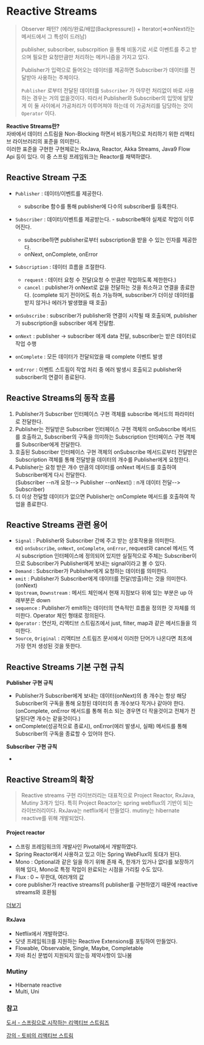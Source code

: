 # Reactive Streams

> Observer 패턴? (에러/완료/배압(Backpressure)) + Iterator(=>onNext라는 메서드에서 그 특성이 드러남) <br/>
>
> publisher, subscriber, subscrpition 을 통해 비동기로 서로 이벤트를 주고 받으며 필요한 요청만큼만 처리하는 메커니즘을 가지고 있다. <br/>
>
> Publisher가 입력으로 들어오는 데이터를 제공하면 Subscriber가 데이터를 전달받아 사용하는 주체이다. <br/>
>
> `Publisher` 로부터 전달된 데이터를 `Subscriber` 가 아무런 처리없이 바로 사용하는 경우는 거의 없을것이다.
> 따라서 Publisher와 Subscriber의 입맛에 알맞게 이 둘 사이에서 가공처리가 이루어져야 하는데 이 가공처리를 담당하는 것이 `Operator` 이다.

**Reactive Streams란?** <br/>
자바에서 데이터 스트림을 Non-Blocking 하면서 비동기적으로 처리하기 위한 리액티브 라이브러리의 표준을 의미한다.<br/>
이러한 표준을 구현한 구현체로는 RxJava, Reactor, Akka Streams, Java9 Flow Api 등이 있다. 이 중 스프링 프레임워크는 Reactor를 채택하였다.

## Reactive Stream 구조

- `Publisher` : 데이터/이벤트를 제공한다. 
  - subscribe 함수를 통해 publisher에 다수의 subscriber를 등록한다.
- `Subscriber` : 데이터/이벤트를 제공받는다. - subscribe해야 실제로 작업이 이루어진다.
  - subscribe하면 publisher로부터 subscription을 받을 수 있는 인자를 제공한다.
  - onNext, onComplete, onError
- `Subscription` : 데이터 흐름을 조절한다.
  - `request` : 데이터 요청 수 전달(요청 수 만큼만 작업하도록 제한한다.)
  - `cancel` : publisher가 onNext로 값을 전달하는 것을 취소하고 연결을 종료한다. (complete 되기 전이어도 취소 가능하며, subscriber가 더이상 데이터를 받지 않거나 에러가 발생했을 때 호출)

- `onSubscribe` : subscriber가 publisher와 연결이 시작될 때 호출되며, publisher가 subscription을 subscriber 에게 전달함.
- `onNext` : publisher -> subscriber 에게 data 전달, subscriber는 받은 데이터로 작업 수행
- `onComplete` : 모든 데이터가 전달되었을 때 complete 이벤트 발생
- `onError` : 이벤트 스트림이 작업 처리 중 에러 발생시 호출되고 publisher와 subscriber의 연결이 종료된다.

## Reactive Streams의 동작 흐름

1. Publisher가 Subscriber 인터페이스 구현 객체를 subscribe 메서드의 파라미터로 전달한다.
2. Publisher는 전달받은 Subscriber 인터페이스 구현 객체의 onSubscribe 메서드를 호출하고, Subscriber의 구독을 의미하는 Subscription 인터페이스 구현 객체를 Subscriber에게 전달한다.
3. 호출된 Subscriber 인터페이스 구현 객체의 onSubscribe 메서드로부터 전달받은 Subscription 객체를 통해 전달받을 데이터의 개수를 Publisher에게 요청한다.
4. Publisher는 요청 받은 개수 만큼의 데이터를 onNext 메서드를 호출하여 Subscriber에게 다시 전달한다. <br/>(Subscriber --n개 요청--> Publisher --onNext() : n개 데이터 전달--> Subscriber)
5. 더 이상 전달할 데이터가 없으면 Publisher는 onComplete 메서드를 호출하여 작업을 종료한다.

## Reactive Streams 관련 용어

- `Signal` : Publisher와 Subscriber 간에 주고 받는 상호작용을 의미한다.<br/>ex) `onSubscribe`, `onNext`, `onComplete`, `onError`, request와 cancel 메서드 역시 subscription 인터페이스에 정의되어 있지만 실질적으로 주체는 Subscriber이므로 Subscriber가 Publisher에게 보내는 signal이라고 볼 수 있다.
- `Demand` : Subscriber가 Publisher에게 요청하는 데이터를 의미한다.
- `emit` : Publisher가 Subscriber에게 데이터를 전달(방출)하는 것을 의미한다. (onNext)
- `Upstream`, `Downstream` : 메서드 체인에서 현재 지점보다 위에 있는 부분은 up 아래부분은 down
- `sequence` : Publisher가 emit하는 데이터의 연속적인 흐름을 정의한 것 자체를 의미한다. Operator 체인 형태로 정의된다.
- `Operator` : 연산자, 리액티브 스트림즈에서 just, filter, map과 같은 메서드들을 의미한다.
- `Source`, `Original` : 리액티브 스트림즈 문서에서 이러한 단어가 나온다면 최초에 가장 먼저 생성된 것을 뜻한다.

## Reactive Streams 기본 구현 규칙

**Publisher 구현 규칙**

- Publisher가 Subscriber에게 보내는 데이터(onNext)의 총 개수는 항상 해당 Subscriber의 구독을 통해 요청된 데이터의 총 개수보다 작거나 같아야 한다. (onComplete, onError 메서드를 통해 취소 되는 경우면 더 작을것이고 전체가 전달된다면 개수는 같을것이다.)
- onComplete(성공적으로 종료시), onError(에러 발생시, 실패) 메서드를 통해 Subscriber의 구독을 종료할 수 있어야 한다.

**Subscriber 구현 규칙**

- 

## Reactive Stream의 확장

> Reactive streams 구현 라이브러리는 대표적으로 Project Reactor, RxJava, Mutiny 3개가 있다. 특히 Project Reactor는 spring webflux의 기반이 되는 라이브러리이다. RxJava는 netflix에서 만들었다. mutiny는 hibernate reactive를 위해 개발되었다.

#### Project reactor

- 스프링 프레임워크의 개발사인 Pivotal에서 개발하였다.
- Spring Reactor에서 사용하고 있고 이는 Spring WebFlux의 토대가 된다.
- Mono : Optional과 같은 일을 하기 위해 존재 즉, 한개가 있거나 없다를 보장하기 위해 있다, Mono<Void>로 특정 작업이 완료되는 시점을 가리킬 수도 있다.
-  Flux : 0 ~ 무한대, 여러개의 값
-  core publisher가 reactive streams의 publisher를 구현하였기 때문에 reactive streams와 호환됨

[더보기](https://github.com/kimzerovirus/TIL/blob/main/jvm%EC%96%B8%EC%96%B4/Java/reactor.md)

#### RxJava

- Netflix에서 개발하였다.
- 닷넷 프레임워크를 지원하는 Reactive Extensions를 포팅하여 만들었다.
- Flowable, Observable, Single, Maybe, Completable
- 자바 최신 문법이 지원되지 않는등 제약사항이 있나봄

### Mutiny

- Hibernate reactive
- Multi, Uni

### 참고

[도서 - 스프링으로 시작하는 리액티브 스트림즈](https://search.shopping.naver.com/book/catalog/39049944625?cat_id=50010881&frm=PBOKPRO&query=%EC%8A%A4%ED%94%84%EB%A7%81%EC%9C%BC%EB%A1%9C+%EC%8B%9C%EC%9E%91%ED%95%98%EB%8A%94+%EB%A6%AC%EC%95%A1%ED%8B%B0%EB%B8%8C+%ED%94%84%EB%A1%9C%EA%B7%B8%EB%9E%98%EB%B0%8D&NaPm=ct%3Dlqw6xevc%7Cci%3D3e0c1fbab898e5df26a1a0807b90465cee3b233c%7Ctr%3Dboknx%7Csn%3D95694%7Chk%3D89d980414ad461e14e8c6627406158785e4dcbf6)

[강의 - 토비의 리액티브 스트림](https://www.youtube.com/watch?v=8fenTR3KOJo&list=PLOLeoJ50I1kkqC4FuEztT__3xKSfR2fpw&index=1&t=4826s)
